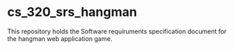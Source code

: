 # cs_320_srs_hangman
This repository holds the Software requiruments specification document for the hangman web application game. 

